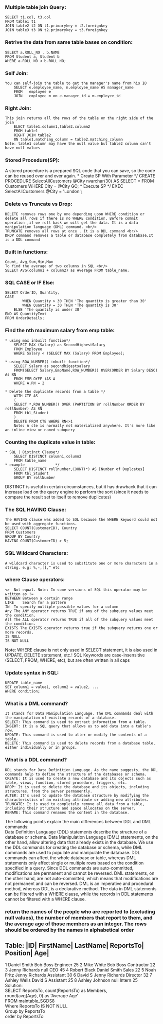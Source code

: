 ### Multiple table join Query:<br/>
    SELECT t1.col, t3.col 
    FROM table1 t1 
    JOIN table2 t2 ON t1.primarykey = t2.foreignkey                                  
    JOIN table3 t3 ON t2.primarykey = t3.foreignkey
### Retrive the data from same table bases on condition: <br/>
	SELECT a.ROLL_NO , b.NAME
	FROM Student a, Student b
	WHERE a.ROLL_NO < b.ROLL_NO;	


### Self Join:
	You can self-join the table to get the manager's name from his ID
		SELECT e.employee_name, m.employee_name AS manager_name
		FROM   employee e
		JOIN   employee m on e.manager_id = m.employee_id
### Right Join:
	This join returns all the rows of the table on the right side of the join 
		ELECT table1.column1,table2.column2
		FROM table1 
		RIGHT JOIN table2
		ON table1.matching_column = table2.matching_column
	Note: table1 column may have the null value but table2 column can't have null values
	
### Stored Procedure(SP): <br/>
A stored procedure is a prepared SQL code that you can save, so the code can be reused over and over again.
	* Create SP With Parameter */
		CREATE PROCEDURE SelectAllCustomers @City nvarchar(30)
		AS
		SELECT * FROM Customers WHERE City = @City
		GO;
    * Execute SP */
		EXEC SelectAllCustomers @City = 'London';
    

### Delete vs Truncate vs Drop: <br/>
	DELETE removes rows one by one depending upon WHERE condition or delete all rows if there is no WHERE condition. Before commit operation ,if we roll back we will get the data. It is a data manipulation language (DML) command. <br/>
	TRUNCATE removes all rows at once . It is a DDL command <br/>
	DROP command removes a table or database completely from database.It is a DDL command
### Built in functions: <br/>
	Count, Avg,Sum,Min,Max
	To find the average of two columns in SQL <br/>
	SELECT AVG(column1 + column2) as Average FROM table_name;
### SQL CASE or IF Else: <br/>
	SELECT OrderID, Quantity,
	CASE
    		WHEN Quantity > 30 THEN 'The quantity is greater than 30'
    		WHEN Quantity = 30 THEN 'The quantity is 30'
    	ELSE 'The quantity is under 30'
	END AS QuantityText
	FROM OrderDetails;
### Find the  nth maximum salary from emp table: <br/>
	* using max inbuilt function*/
		SELECT MAX (Salary) as SecondHighestSalary
		FROM Employee
		WHERE Salary < (SELECT MAX (Salary) FROM Employee);

	* using ROW_NUMBER() inbuilt function*/
		SELECT Salary as secondhigestsalary
		FROM(SELECT Salary,EmpName,ROW_NUMBER() OVER(ORDER BY Salary DESC) As RN 
		FROM EMPLOYEE )AS A
		WHERE A.RN = 2

    * Delete the duplicate records from a table */
		WITH CTE AS
		(
		SELECT *,ROW_NUMBER() OVER (PARTITION BY rollNumber ORDER BY rollNumber) AS RN
		FROM tbl_Student
		)
		DELETE FROM CTE WHERE RN<>1
		Note: A cte is normally not materialized anywhere. It's more like an inline view or named subquery

### Counting the duplicate value in table: <br/>
	* SQL | Distinct Clause*/
		SELECT DISTINCT column1,column2 
		FROM table_name 
	* example              */
		SELECT DISTINCT rollnumber,COUNT(*) AS [Number of Duplcates]
		FROM tbl_Student
		GROUP BY rollNumber

DISTINCT is useful in certain circumstances, but it has drawback that it can increase load on the query engine to perform the sort (since it needs to compare the result set to itself to remove duplicates)

### The SQL HAVING Clause: <br/>
	The HAVING clause was added to SQL because the WHERE keyword could not be used with aggregate functions.
	SELECT COUNT(CustomerID), Country
	FROM Customers
	GROUP BY Country
	HAVING COUNT(CustomerID) > 5;

### SQL Wildcard Characters: <br>
	A wildcard character is used to substitute one or more characters in a string. e.g: %,-,[],^ etc



### where Clause operators: <br/>
	<>	Not equal. Note: In some versions of SQL this operator may be written as !=	
	BETWEEN	Between a certain range	
	LIKE	Search for a pattern	
	IN	To specify multiple possible values for a column
	Any The ANY operator returns TRUE if any of the subquery values meet the condition.
	All The ALL operator returns TRUE if all of the subquery values meet the condition.
	EXISTS The EXISTS operator returns true if the subquery returns one or more records.
	IS NULL
	IS NOT NULL
	
Note: 
	WHERE clause is not only used in SELECT statement, it is also used in UPDATE, DELETE statement, etc.!
	SQL Keywords are case-insensitive (SELECT, FROM, WHERE, etc), but are often written in all caps

### Update syntax in SQL: <br/>
	UPDATE table_name
	SET column1 = value1, column2 = value2, ...
	WHERE condition;
	
### What is a DML command? <br/>
	It stands for Data Manipulation Language. The DML commands deal with the manipulation of existing records of a database. 
	SELECT: This command is used to extract information from a table.
	INSERT: It is a SQL query that allows us to add data into a table's row.
	UPDATE: This command is used to alter or modify the contents of a table.
	DELETE: This command is used to delete records from a database table, either individually or in groups.	

### What is a DDL command? <br/>
	DDL stands for Data Definition Language. As the name suggests, the DDL commands help to define the structure of the databases or schema. 
	CREATE: It is used to create a new database and its objects such as table, views, function, stored procedure, triggers, etc.
	DROP: It is used to delete the database and its objects, including structures, from the server permanently.
	ALTER: It's used to update the database structure by modifying the characteristics of an existing attribute or adding new attributes.
	TRUNCATE: It is used to completely remove all data from a table, including their structure and space allocates on the server.
	RENAME: This command renames the content in the database.

The following points explain the main differences between DDL and DML commands:<br/>
	Data Definition Language (DDL) statements describe the structure of a database or schema. Data Manipulation Language (DML) statements, on the other hand, allow altering data that already exists in the database.
	We use the DDL commands for creating the database or schema, while DML commands are used to populate and manipulate the database.
	DDL commands can affect the whole database or table, whereas DML statements only affect single or multiple rows based on the condition specified in a query.
	Since DDL commands are auto-committed, modifications are permanent and cannot be reversed. DML statements, on the other hand, are not auto-committed, which means that modifications are not permanent and can be reversed.
	DML is an imperative and procedural method, whereas DDL is a declarative method.
	The data in DML statements can be filtered with a WHERE clause, while the records in DDL statements cannot be filtered with a WHERE clause.
	
###  return the names of the people who are reported to (excluding null values), the number of members that report to them, and the average age of those members as an integer. The rows should be ordered by the names in alphabetical order  <br/>
Table:
|ID|	FirstName|	LastName|	ReportsTo|	Position|	Age|
------
1	Daniel		Smith		Bob Boss	Engineer	25
2	Mike		White		Bob Boss	Contractor	22
3	Jenny		Richards	null		CEO		45
4	Robert		Black		Daniel Smith	Sales		22
5	Noah		Fritz		Jenny Richards	Assistant	30
6	David		S		Jenny Richards	Director	32
7	Ashley		Wells		David S		Assistant	25
8	Ashley		Johnson		null		Intern		25
<br/>
Solution: <br/>
SELECT ReportsTo, count(ReportsTo) as Members, <br/>
 round(avg(Age), 0) as 'Average Age'  <br/>
 FROM maintable_SGDS8   <br/>
Where ReportsTo IS NOT NULL   <br/>
Group by ReportsTo   <br/>
order by ReportsTo   <br/>

